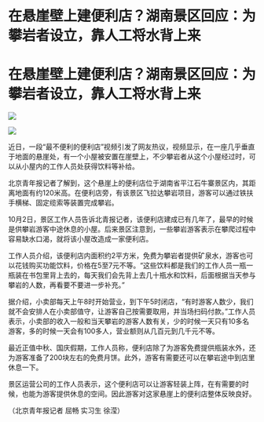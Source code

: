 # 在悬崖壁上建便利店？湖南景区回应：为攀岩者设立，靠人工将水背上来

# 在悬崖壁上建便利店？湖南景区回应：为攀岩者设立，靠人工将水背上来

![](https://inews.gtimg.com/om_bt/O3uYeO8VSJMdJG2rlT2A9SQ8mbQyYP1aFIddrCMajbElYAA/1000)

![](https://inews.gtimg.com/om_bt/OW6N19dXETK2x0QEDlN7xK7JJrPlUuuQmWZp3IG07Q_mcAA/1000)

近日，一段“最不便利的便利店”视频引发了网友热议，视频显示，在一座几乎垂直于地面的悬崖处，有一个小屋被安置在崖壁上，不少攀岩者从这个小屋经过时，可以从小屋内的工作人员处获得饮料等补给。

北京青年报记者了解到，这个悬崖上的便利店位于湖南省平江石牛寨景区内，其距离地面有约120米高。在便利店旁，有该景区飞拉达攀岩项目，游客可以通过铁扶手横梯、固定缆索等装置完成攀岩。

10月2日，景区工作人员告诉北青报记者，该便利店建成已有几年了，最早的时候是供攀岩游客中途休息的小屋。后来景区注意到，一些攀岩游客表示在攀爬过程中容易缺水口渴，就将该小屋改造成一家便利店。

工作人员介绍，该便利店内面积约2平方米，免费为攀岩者提供矿泉水，游客也可以花钱购买功能饮料，价格在5至7元不等。“这些饮料都是我们的工作人员一瓶一瓶装在书包里背上去的，每天我们会先背上去几十瓶水和饮料，后面根据当天参与攀岩的人数，再看要不要进一步补充。”

据介绍，小卖部每天上午8时开始营业，到下午5时闭店，“有时游客人数少，我们就不会安排人在小卖部值守，让游客自己按需要取用，并当场扫码付款。”工作人员表示，小卖部的收入一般和当天攀岩的游客人数有关，少的时候一天只有10多名游客，多的时候一天会有100多人，营业额则从几百元到几千元不等。

最近正值中秋、国庆假期，工作人员称，便利店除了为游客免费提供瓶装水外，还为游客准备了200块左右的免费月饼。此外，游客有需要还可以在攀岩途中到店里休息一下。

景区运营公司的工作人员表示，这个便利店可以让游客轻装上阵，在有需要的时候，也能为游客提供休息的空间。因此游客对这家悬崖上的便利店整体反映良好。

（北京青年报记者 屈畅 实习生 徐滢）

